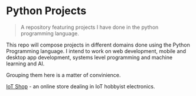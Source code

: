 # Python Projects
> A repository featuring projects I have done in the python programming language.

This repo will compose projects in different domains done using the Python Programming language. I intend to work on web development, mobile and desktop app development, systems level programming and machine learning and AI.

Grouping them here is a matter of convinience.

[IoT Shop]() - an online store dealing in IoT hobbyist electronics.

